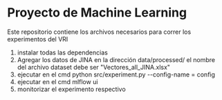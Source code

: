 # Proyecto de Machine Learning

Este repositorio contiene los archivos necesarios para correr los experimentos del VRI

1) instalar todas las dependencias
2) Agregar los datos de JINA en la dirección data/processed/ el nombre del archivo dataset debe ser "Vectores_all_JINA.xlsx"
3) ejecutar en el cmd python src/experiment.py --config-name = config
4) ejecutar en el cmd mlflow ui
5) monitorizar el experimento respectivo